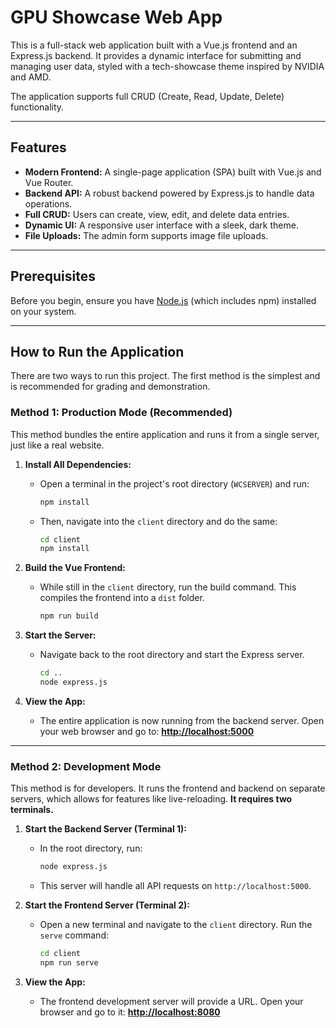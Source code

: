 # GPU Showcase Web App

This is a full-stack web application built with a Vue.js frontend and an Express.js backend. It provides a dynamic interface for submitting and managing user data, styled with a tech-showcase theme inspired by NVIDIA and AMD.

The application supports full CRUD (Create, Read, Update, Delete) functionality.

---

## Features

* **Modern Frontend:** A single-page application (SPA) built with Vue.js and Vue Router.
* **Backend API:** A robust backend powered by Express.js to handle data operations.
* **Full CRUD:** Users can create, view, edit, and delete data entries.
* **Dynamic UI:** A responsive user interface with a sleek, dark theme.
* **File Uploads:** The admin form supports image file uploads.

---

## Prerequisites

Before you begin, ensure you have [Node.js](https://nodejs.org/) (which includes npm) installed on your system.

---

## How to Run the Application

There are two ways to run this project. The first method is the simplest and is recommended for grading and demonstration.

### Method 1: Production Mode (Recommended)

This method bundles the entire application and runs it from a single server, just like a real website.

1.  **Install All Dependencies:**
    * Open a terminal in the project's root directory (`WCSERVER`) and run:
        ```bash
        npm install
        ```
    * Then, navigate into the `client` directory and do the same:
        ```bash
        cd client
        npm install
        ```

2.  **Build the Vue Frontend:**
    * While still in the `client` directory, run the build command. This compiles the frontend into a `dist` folder.
        ```bash
        npm run build
        ```

3.  **Start the Server:**
    * Navigate back to the root directory and start the Express server.
        ```bash
        cd ..
        node express.js
        ```

4.  **View the App:**
    * The entire application is now running from the backend server. Open your web browser and go to:
        **[http://localhost:5000](http://localhost:5000)**

---

### Method 2: Development Mode

This method is for developers. It runs the frontend and backend on separate servers, which allows for features like live-reloading. **It requires two terminals.**

1.  **Start the Backend Server (Terminal 1):**
    * In the root directory, run:
        ```bash
        node express.js
        ```
    * This server will handle all API requests on `http://localhost:5000`.

2.  **Start the Frontend Server (Terminal 2):**
    * Open a new terminal and navigate to the `client` directory. Run the `serve` command:
        ```bash
        cd client
        npm run serve
        ```

3.  **View the App:**
    * The frontend development server will provide a URL. Open your browser and go to it:
        **[http://localhost:8080](http://localhost:8080)**